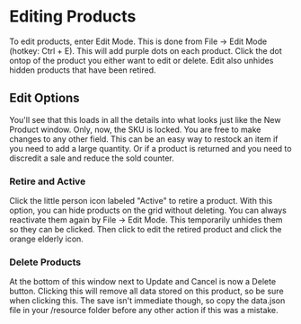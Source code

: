 # Editing Products

To edit products, enter Edit Mode. This is done from File -> Edit Mode (hotkey: Ctrl + E). This will add purple dots on each product. Click the dot ontop of the product you either want to edit or delete. Edit also unhides hidden products that have been retired.

## Edit Options

You'll see that this loads in all the details into what looks just like the New Product window. Only, now, the SKU is locked. You are free to make changes to any other field. This can be an easy way to restock an item if you need to add a large quantity. Or if a product is returned and you need to discredit a sale and reduce the sold counter.

### Retire and Active

Click the little person icon labeled "Active" to retire a product. With this option, you can hide products on the grid without deleting. You can always reactivate them again by File -> Edit Mode. This temporarily unhides them so they can be clicked. Then click to edit the retired product and click the orange elderly icon.

### Delete Products

At the bottom of this window next to Update and Cancel is now a Delete button. Clicking this will remove all data stored on this product, so be sure when clicking this. The save isn't immediate though, so copy the data.json file in your /resource folder before any other action if this was a mistake.